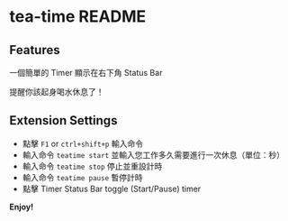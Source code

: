 # tea-time README

## Features

一個簡單的 Timer 顯示在右下角 Status Bar

提醒你該起身喝水休息了！

## Extension Settings

* 點擊 `F1` or `ctrl+shift+p` 輸入命令
* 輸入命令 `teatime start` 並輸入您工作多久需要進行一次休息（單位：秒）
* 輸入命令 `teatime stop` 停止並重設計時
* 輸入命令 `teatime pause` 暫停計時
* 點擊 Timer Status Bar toggle (Start/Pause) timer

**Enjoy!**
